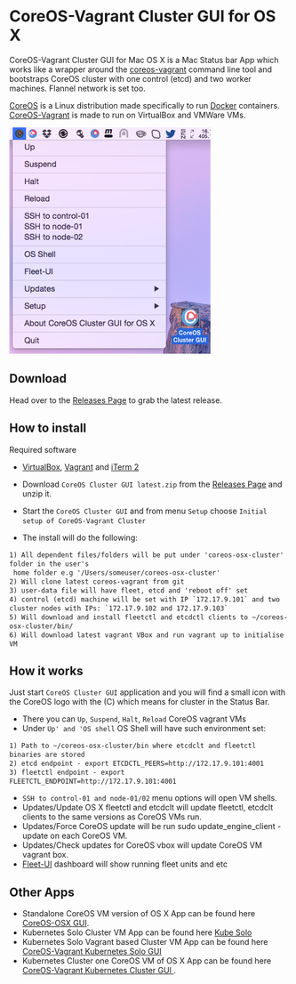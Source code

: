 CoreOS-Vagrant Cluster GUI for OS X
============================

CoreOS-Vagrant Cluster GUI for Mac OS X is a Mac Status bar App which works like a wrapper around the [coreos-vagrant](https://github.com/coreos/coreos-vagrant) command line tool and bootstraps CoreOS cluster with one control (etcd) and two worker machines. Flannel network is set too.
 
[CoreOS](https://coreos.com) is a Linux distribution made specifically to run [Docker](https://www.docker.io/) containers.
[CoreOS-Vagrant](https://github.com/coreos/coreos-vagrant) is made to run on VirtualBox and VMWare VMs.

![CoreOS-Vagrant-Cluster-GUI](coreos-vagrant-cluster-gui.png "CoreOS-Vagrant-Cluster-GUI")

Download
--------
Head over to the [Releases Page](https://github.com/rimusz/coreos-osx-gui-cluster/releases) to grab the latest release.


How to install
----------

Required software
* [VirtualBox](https://www.virtualbox.org/wiki/Downloads), [Vagrant](http://www.vagrantup.com/downloads.html) and [iTerm 2](http://www.iterm2.com/#/section/downloads)

* Download `CoreOS Cluster GUI latest.zip` from the [Releases Page](https://github.com/rimusz/coreos-osx-gui-cluster/releases) and unzip it.
* Start the `CoreOS Cluster GUI` and from menu `Setup` choose `Initial setup of CoreOS-Vagrant Cluster` 
* The install will do the following:
````
1) All dependent files/folders will be put under 'coreos-osx-cluster' folder in the user's 
 home folder e.g '/Users/someuser/coreos-osx-cluster'
2) Will clone latest coreos-vagrant from git
3) user-data file will have fleet, etcd and 'reboot off' set
4) control (etcd) machine will be set with IP `172.17.9.101` and two cluster nodes with IPs: `172.17.9.102 and 172.17.9.103`
5) Will download and install fleetctl and etcdctl clients to ~/coreos-osx-cluster/bin/
6) Will download latest vagrant VBox and run vagrant up to initialise VM
````

How it works
------------

Just start `CoreOS Cluster GUI` application and you will find a small icon with the CoreOS logo with the (C) which means for cluster in the Status Bar.

* There you can `Up`, `Suspend`, `Halt`, `Reload` CoreOS vagrant VMs
* Under `Up' and 'OS shell` OS Shell will have such environment set:
````
1) Path to ~/coreos-osx-cluster/bin where etcdclt and fleetctl binaries are stored
2) etcd endpoint - export ETCDCTL_PEERS=http://172.17.9.101:4001
3) fleetctl endpoint - export FLEETCTL_ENDPOINT=http://172.17.9.101:4001
````

* `SSH to control-01 and node-01/02` menu options will open VM shells.
* Updates/Update OS X fleetctl and etcdclt will update fleetctl, etcdclt clients to the same versions as CoreOS VMs run.
* Updates/Force CoreOS update will be run sudo update_engine_client -update on each CoreOS VM.
* Updates/Check updates for CoreOS vbox will update CoreOS VM vagrant box.
* [Fleet-UI](http://fleetui.com) dashboard will show running fleet units and etc


Other Apps
-----------
* Standalone CoreOS VM version of OS X App can be found here [CoreOS-OSX GUI](https://github.com/rimusz/coreos-osx-gui).
* Kubernetes Solo Cluster VM App can be found here [Kube Solo](https://github.com/rimusz/kube-solo-osx)
* Kubernetes Solo Vagrant based Cluster VM App can be found here [CoreOS-Vagrant Kubernetes Solo GUI](https://github.com/rimusz/coreos-osx-gui-kubernetes-solo)
* Kubernetes Cluster one CoreOS VM of OS X App can be found here [CoreOS-Vagrant Kubernetes Cluster GUI ](https://github.com/rimusz/coreos-osx-gui-kubernetes-cluster).
